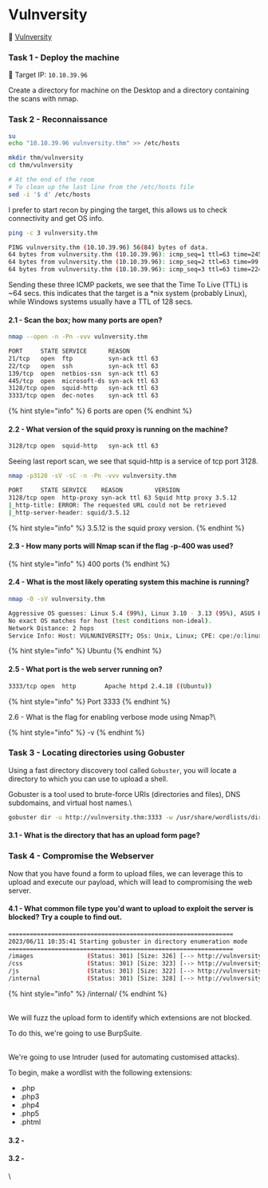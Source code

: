 # Vulnversity

🔗 [Vulnversity](https://tryhackme.com/room/vulnversity)

### Task 1 - Deploy the machine

🎯 Target IP: `10.10.39.96`

Create a directory for machine on the Desktop and a directory containing the scans with nmap.

### Task 2 - Reconnaissance

```bash
su
echo "10.10.39.96 vulnversity.thm" >> /etc/hosts

mkdir thm/vulnversity
cd thm/vulnversity

# At the end of the room
# To clean up the last line from the /etc/hosts file
sed -i '$ d' /etc/hosts
```

I prefer to start recon by pinging the target, this allows us to check connectivity and get OS info.

```bash
ping -c 3 vulnversity.thm
```

```bash
PING vulnversity.thm (10.10.39.96) 56(84) bytes of data.
64 bytes from vulnversity.thm (10.10.39.96): icmp_seq=1 ttl=63 time=245 ms
64 bytes from vulnversity.thm (10.10.39.96): icmp_seq=2 ttl=63 time=99.3 ms
64 bytes from vulnversity.thm (10.10.39.96): icmp_seq=3 ttl=63 time=224 ms
```

Sending these three ICMP packets, we see that the Time To Live (TTL) is \~64 secs. this indicates that the target is a \*nix system (probably Linux), while Windows systems usually have a TTL of 128 secs.

#### 2.1 - Scan the box; how many ports are open?

```bash
nmap --open -n -Pn -vvv vulnversity.thm
```

```bash
PORT     STATE SERVICE      REASON
21/tcp   open  ftp          syn-ack ttl 63
22/tcp   open  ssh          syn-ack ttl 63
139/tcp  open  netbios-ssn  syn-ack ttl 63
445/tcp  open  microsoft-ds syn-ack ttl 63
3128/tcp open  squid-http   syn-ack ttl 63
3333/tcp open  dec-notes    syn-ack ttl 63
```

{% hint style="info" %}
6 ports are open
{% endhint %}

#### 2.2 - What version of the squid proxy is running on the machine?

```bash
3128/tcp open  squid-http   syn-ack ttl 63
```

Seeing last report scan, we see that squid-http is a service of tcp port 3128.

```bash
nmap -p3128 -sV -sC -n -Pn -vvv vulnversity.thm 
```

```bash
PORT     STATE SERVICE    REASON         VERSION
3128/tcp open  http-proxy syn-ack ttl 63 Squid http proxy 3.5.12
|_http-title: ERROR: The requested URL could not be retrieved
|_http-server-header: squid/3.5.12
```

{% hint style="info" %}
3.5.12 is the squid proxy version.
{% endhint %}

#### 2.3 - How many ports will Nmap scan if the flag -p-400 was used?

{% hint style="info" %}
400 ports
{% endhint %}

#### 2.4 - What is the most likely operating system this machine is running?

```bash
nmap -O -sV vulnversity.thm
```

```bash
Aggressive OS guesses: Linux 5.4 (99%), Linux 3.10 - 3.13 (95%), ASUS RT-N56U WAP (Linux 3.4) (95%), Linux 3.16 (95%), Linux 3.1 (93%), Linux 3.2 (93%), AXIS 210A or 211 Network Camera (Linux 2.6.17) (93%), Sony Android TV (Android 5.0) (93%), Android 5.0 - 6.0.1 (Linux 3.4) (93%), Android 5.1 (93%)
No exact OS matches for host (test conditions non-ideal).
Network Distance: 2 hops
Service Info: Host: VULNUNIVERSITY; OSs: Unix, Linux; CPE: cpe:/o:linux:linux_kernel
```

{% hint style="info" %}
Ubuntu
{% endhint %}

#### 2.5 - What port is the web server running on?

```bash
3333/tcp open  http        Apache httpd 2.4.18 ((Ubuntu))
```

{% hint style="info" %}
Port 3333
{% endhint %}

2.6 - What is the flag for enabling verbose mode using Nmap?\


{% hint style="info" %}
\-v
{% endhint %}

### Task 3 - Locating directories using Gobuster

Using a fast directory discovery tool called `Gobuster`, you will locate a directory to which you can use to upload a shell.

Gobuster is a tool used to brute-force URIs (directories and files), DNS subdomains, and virtual host names.\


```bash
gobuster dir -u http://vulnversity.thm:3333 -w /usr/share/wordlists/dirbuster/directory-list-1.0.txt
```

#### 3.1 - What is the directory that has an upload form page?

### &#x20;Task 4 - Compromise the Webserver

Now that you have found a form to upload files, we can leverage this to upload and execute our payload, which will lead to compromising the web server.

#### 4.1 - What common file type you'd want to upload to exploit the server is blocked? Try a couple to find out.

```bash
===============================================================
2023/06/11 10:35:41 Starting gobuster in directory enumeration mode
===============================================================
/images               (Status: 301) [Size: 326] [--> http://vulnversity.thm:3333/images/]
/css                  (Status: 301) [Size: 323] [--> http://vulnversity.thm:3333/css/]
/js                   (Status: 301) [Size: 322] [--> http://vulnversity.thm:3333/js/]
/internal             (Status: 301) [Size: 328] [--> http://vulnversity.thm:3333/internal/]
```

{% hint style="info" %}
/internal/
{% endhint %}

\
We will fuzz the upload form to identify which extensions are not blocked.

To do this, we're going to use BurpSuite.

\
We're going to use Intruder (used for automating customised attacks).

To begin, make a wordlist with the following extensions:

* .php
* .php3
* .php4
* .php5
* .phtml

#### 3.2 -&#x20;

#### 3.2 -&#x20;

\
